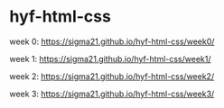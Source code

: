 # hyf-html-css
week 0: https://sigma21.github.io/hyf-html-css/week0/

week 1: https://sigma21.github.io/hyf-html-css/week1/

week 2: https://sigma21.github.io/hyf-html-css/week2/

week 3: https://sigma21.github.io/hyf-html-css/week3/
